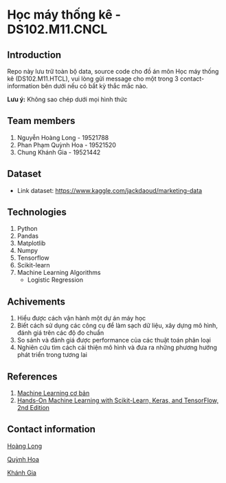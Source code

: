 # Học máy thống kê - DS102.M11.CNCL
## Introduction
Repo này lưu trữ toàn bộ data, source code cho đồ án môn Học máy thống kê (DS102.M11.HTCL), vui lòng gửi message cho một trong 3 contact-information bên dưới nếu có bất kỳ thắc mắc nào.

**Lưu ý:** Không sao chép dưới mọi hình thức

## Team members
1. Nguyễn Hoàng Long - 19521788
2. Phan Phạm Quỳnh Hoa - 19521520
3. Chung Khánh Gia - 19521442

## Dataset
+ Link dataset: https://www.kaggle.com/jackdaoud/marketing-data
  
## Technologies
1. Python
2. Pandas
3. Matplotlib
4. Numpy
5. Tensorflow
6. Scikit-learn
7. Machine Learning Algorithms
	+ Logistic Regression

## Achivements
1. Hiểu được cách vận hành một dự án máy học
2. Biết cách sử dụng các công cụ để làm sạch dữ liệu, xây dựng mô hình, đánh giá trên các độ đo chuẩn
3. So sánh và đánh giá được performance của các thuật toán phân loại
4. Nghiên cứu tìm cách cải thiện mô hình và đưa ra những phương hướng phát triển trong tương lai

## References
1. [Machine Learning cơ bản](https://machinelearningcoban.com/)
2. [Hands-On Machine Learning with Scikit-Learn, Keras, and TensorFlow, 2nd Edition](https://www.oreilly.com/library/view/hands-on-machine-learning/9781492032632/)

## Contact information
[Hoàng Long](https://www.facebook.com/umhummmm)

[Quỳnh Hoa](https://www.facebook.com/quynhhoa0123)

[Khánh Gia](https://www.facebook.com/midori.sakai.756)
